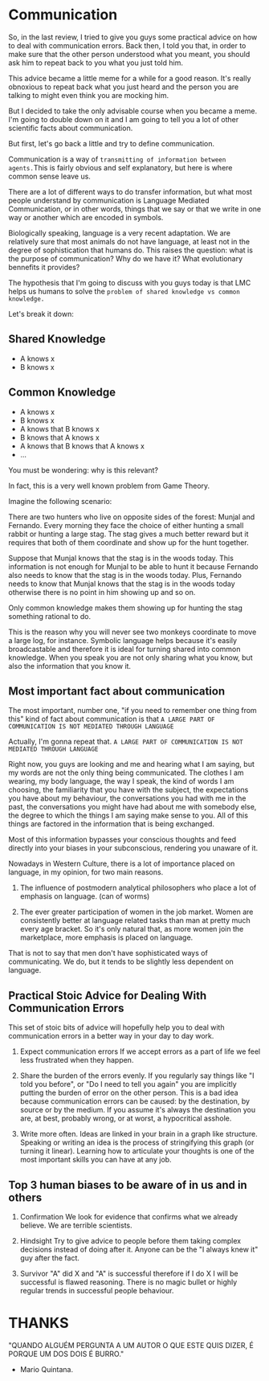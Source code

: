 # Communication

So, in the last review, I tried to give you guys some practical advice on how to deal with communication errors. Back then, I told you that, in order to make sure that the other person understood what you meant, you should ask him to repeat back to you what you just told him.

This advice became a little meme for a while for a good reason. It's really obnoxious to repeat back what you just heard and the person you are talking to might even think you are mocking him.

But I decided to take the only advisable course when you became a meme. I'm going to double down on it and I am going to tell you a lot of other scientific facts about communication.

But first, let's go back a little and try to define communication.

Communication is a way of `transmitting of information between agents.`This is fairly obvious and self explanatory, but here is where common sense leave us.

There are a lot of different ways to do transfer information, but what most people understand by communication is Language Mediated Communication, or in other words, things that we say or that we write in one way or another which are encoded in symbols.

Biologically speaking, language is a very recent adaptation. We are relatively sure that most animals do not have language, at least not in the degree of sophistication that humans do. This raises the question: what is the purpose of communication? Why do we have it? What evolutionary bennefits it provides?

The hypothesis that I'm going to discuss with you guys today is that LMC helps us humans to solve the `problem of shared knowledge vs common knowledge.`

Let's break it down:

## Shared Knowledge

* A knows x
* B knows x

## Common Knowledge

* A knows x
* B knows x
* A knows that B knows x
* B knows that A knows x
* A knows that B knows that A knows x
* ...

You must be wondering: why is this relevant? 

In fact, this is a very well known problem from Game Theory. 

Imagine the following scenario:

There are two hunters who live on opposite sides of the forest: Munjal and Fernando. Every morning they face the choice of either hunting a small rabbit or hunting a large stag. The stag gives a much better reward but it requires that both of them coordinate and show up for the hunt together.

Suppose that Munjal knows that the stag is in the woods today. This information is not enough for Munjal to be able to hunt it because Fernando also needs to know that the stag is in the woods today. Plus, Fernando needs to know that Munjal knows that the stag is in the woods today otherwise there is no point in him showing up and so on.

Only common knowledge makes them showing up for hunting the stag something rational to do.

This is the reason why you will never see two monkeys coordinate to move a large log, for instance. Symbolic language helps because it's easily broadcastable and therefore it is ideal for turning shared into common knowledge. When you speak you are not only sharing what you know, but also the information that you know it.

## Most important fact about communication

The most important, number one, "if you need to remember one thing from this" kind of fact about communication is that `A LARGE PART OF COMMUNICATION IS NOT MEDIATED THROUGH LANGUAGE`

Actually, I'm gonna repeat that. `A LARGE PART OF COMMUNICATION IS NOT MEDIATED THROUGH LANGUAGE`

Right now, you guys are looking and me and hearing what I am saying, but my words are not the only thing being communicated. The clothes I am wearing, my body language, the way I speak, the kind of words I am choosing, the familiarity that you have with the subject, the expectations you have about my behaviour, the conversations you had with me in the past, the conversations you might have had about me with somebody else, the degree to which the things I am saying make sense to you. All of this things are factored in the information that is being exchanged. 

Most of this information bypasses your conscious thoughts and feed directly into your biases in your subconscious, rendering you unaware of it.

Nowadays in Western Culture, there is a lot of importance placed on language, in my opinion, for two main reasons.

1. The influence of postmodern analytical philosophers who place a lot of emphasis on language. (can of worms)

2. The ever greater participation of women in the job market. Women are consistently better at language related tasks than man at pretty much every age bracket. So it's only natural that, as more women join the marketplace, more emphasis is placed on language.

That is not to say that men don't have sophisticated ways of communicating. We do, but it tends to be slightly less dependent on language.

## Practical Stoic Advice for Dealing With Communication Errors

This set of stoic bits of advice will hopefully help you to deal with communication errors in a better way in your day to day work.

1. Expect communication errors
   If we accept errors as a part of life we feel less frustrated when they happen.

2. Share the burden of the errors evenly.
   If you regularly say things like "I told you before", or "Do I need to tell you again" you are implicitly putting the burden of error on the other person. This is a bad idea because communication errors can be caused: by the destination, by source or by the medium. If you assume it's always the destination you are, at best, probably wrong, or at worst, a hypocritical asshole.

3. Write more often. Ideas are linked in your brain in a graph like structure. Speaking or writing an idea is the process of stringifying this graph (or turning it linear). Learning how to articulate your thoughts is one of the most important skills you can have at any job. 

## Top 3 human biases to be aware of in us and in others

1. Confirmation
   We look for evidence that confirms what we already believe. We are terrible scientists. 

2. Hindsight
   Try to give advice to people before them taking complex decisions instead of doing after it. Anyone can be the "I always knew it" guy after the fact.

3. Survivor
   "A" did X and "A" is successful therefore if I do X I will be successful is flawed reasoning. There is no magic bullet or highly regular trends in successful people behaviour.

# THANKS

"QUANDO ALGUÉM PERGUNTA A UM AUTOR O QUE ESTE QUIS DIZER, É PORQUE UM DOS DOIS É BURRO."
 - Mario Quintana.
